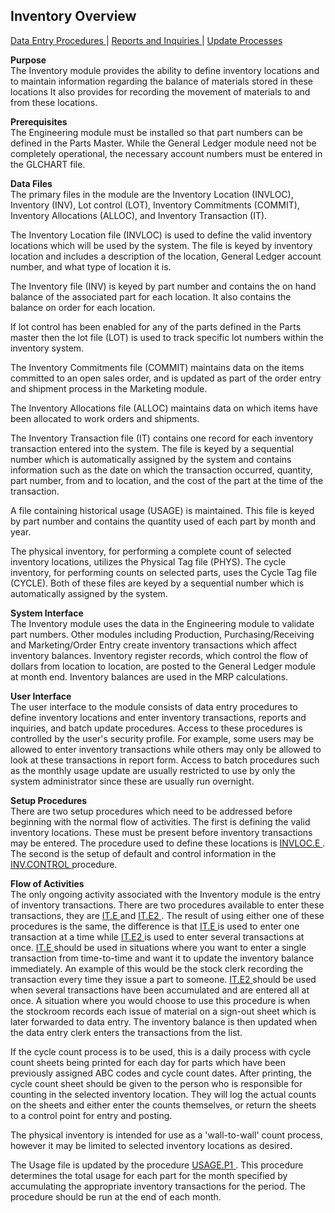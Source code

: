 ##  Inventory Overview

<PageHeader />

[ Data Entry Procedures ](INV-ENTRY/) | [ Reports and Inquiries ](INV-REPORT/) | [ Update Processes ](INV-PROCESS/)

**Purpose**  
The Inventory module provides the ability to define inventory locations and to
maintain information regarding the balance of materials stored in these
locations It also provides for recording the movement of materials to and from
these locations.

**Prerequisites**  
The Engineering module must be installed so that part numbers can be defined
in the Parts Master. While the General Ledger module need not be completely
operational, the necessary account numbers must be entered in the GLCHART
file.

**Data Files**  
The primary files in the module are the Inventory Location (INVLOC), Inventory
(INV), Lot control (LOT), Inventory Commitments (COMMIT), Inventory
Allocations (ALLOC), and Inventory Transaction (IT).  
  
The Inventory Location file (INVLOC) is used to define the valid inventory
locations which will be used by the system. The file is keyed by inventory
location and includes a description of the location, General Ledger account
number, and what type of location it is.  
  
The Inventory file (INV) is keyed by part number and contains the on hand
balance of the associated part for each location. It also contains the balance
on order for each location.  
  
If lot control has been enabled for any of the parts defined in the Parts
master then the lot file (LOT) is used to track specific lot numbers within
the inventory system.  
  
The Inventory Commitments file (COMMIT) maintains data on the items committed
to an open sales order, and is updated as part of the order entry and shipment
process in the Marketing module.  
  
The Inventory Allocations file (ALLOC) maintains data on which items have been
allocated to work orders and shipments.  
  
The Inventory Transaction file (IT) contains one record for each inventory
transaction entered into the system. The file is keyed by a sequential number
which is automatically assigned by the system and contains information such as
the date on which the transaction occurred, quantity, part number, from and to
location, and the cost of the part at the time of the transaction.  
  
A file containing historical usage (USAGE) is maintained. This file is keyed
by part number and contains the quantity used of each part by month and year.  
  
The physical inventory, for performing a complete count of selected inventory
locations, utilizes the Physical Tag file (PHYS). The cycle inventory, for
performing counts on selected parts, uses the Cycle Tag file (CYCLE). Both of
these files are keyed by a sequential number which is automatically assigned
by the system.

**System Interface**  
The Inventory module uses the data in the Engineering module to validate part
numbers. Other modules including Production, Purchasing/Receiving and
Marketing/Order Entry create inventory transactions which affect inventory
balances. Inventory register records, which control the flow of dollars from
location to location, are posted to the General Ledger module at month end.
Inventory balances are used in the MRP calculations.

**User Interface**  
The user interface to the module consists of data entry procedures to define
inventory locations and enter inventory transactions, reports and inquiries,
and batch update procedures. Access to these procedures is controlled by the
user's security profile. For example, some users may be allowed to enter
inventory transactions while others may only be allowed to look at these
transactions in report form. Access to batch procedures such as the monthly
usage update are usually restricted to use by only the system administrator
since these are usually run overnight.

**Setup Procedures**  
There are two setup procedures which need to be addressed before beginning with the normal flow of activities. The first is defining the valid inventory locations. These must be present before inventory transactions may be entered. The procedure used to define these locations is [ INVLOC.E ](../../rover/AP-OVERVIEW/AP-ENTRY/AP-E/CHECKS-E/AP-CONTROL/INVLOC-E) . The second is the setup of default and control information in the [ INV.CONTROL ](../../rover/AP-OVERVIEW/AP-ENTRY/AP-E/AP-E-2/INV-CONTROL) procedure. 

**Flow of Activities**  
The only ongoing activity associated with the Inventory module is the entry of inventory transactions. There are two procedures available to enter these transactions, they are [ IT.E ](../../rover/AP-OVERVIEW/AP-ENTRY/AP-E/CHECKS-E/AP-CONTROL/GLCHART-E/GLCHART-E-1/GLCHART-R2/WO-CONTROL/WO-E/IT-E) and [ IT.E2 ](IT-E2/) . The result of using either one of these procedures is the same, the difference is that [ IT.E ](../../rover/AP-OVERVIEW/AP-ENTRY/AP-E/CHECKS-E/AP-CONTROL/GLCHART-E/GLCHART-E-1/GLCHART-R2/WO-CONTROL/WO-E/IT-E) is used to enter one transaction at a time while [ IT.E2 ](IT-E2/) is used to enter several transactions at once. [ IT.E ](../../rover/AP-OVERVIEW/AP-ENTRY/AP-E/CHECKS-E/AP-CONTROL/GLCHART-E/GLCHART-E-1/GLCHART-R2/WO-CONTROL/WO-E/IT-E) should be used in situations where you want to enter a single transaction from time-to-time and want it to update the inventory balance immediately. An example of this would be the stock clerk recording the transaction every time they issue a part to someone. [ IT.E2 ](IT-E2/) should be used when several transactions have been accumulated and are entered all at once. A situation where you would choose to use this procedure is when the stockroom records each issue of material on a sign-out sheet which is later forwarded to data entry. The inventory balance is then updated when the data entry clerk enters the transactions from the list.   
  
If the cycle count process is to be used, this is a daily process with cycle
count sheets being printed for each day for parts which have been previously
assigned ABC codes and cycle count dates. After printing, the cycle count
sheet should be given to the person who is responsible for counting in the
selected inventory location. They will log the actual counts on the sheets and
either enter the counts themselves, or return the sheets to a control point
for entry and posting.  
  
The physical inventory is intended for use as a 'wall-to-wall' count process,
however it may be limited to selected inventory locations as desired.  
  
The Usage file is updated by the procedure [ USAGE.P1 ](../../rover/AP-OVERVIEW/AP-ENTRY/AP-E/AP-E-2/INV-CONTROL/INV-CONTROL-1/USAGE-P1) . This procedure determines the total usage for each part for the month specified by accumulating the appropriate inventory transactions for the period. The procedure should be run at the end of each month. 

<badge text= "Version 8.10.57" vertical="middle" />

<PageFooter />